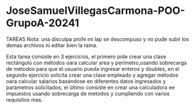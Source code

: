 # JoseSamuelVillegasCarmona-POO-GrupoA-20241
TAREA5
Nota: una disculpa profe mi lap se descompuso y no pude subir los demas archivos ni editar bien la rama.

Esta tarea consiste en 3 ejercicios, el primero  pide crear una clase rectángulo con métodos oara calcular area y perímetro,usando sobrecarga de métodos para que el usuario pueda ingresar enteros y doubles, en el segundo ejercicio solicita crear una clase empleado y 
agregar métodos oara calcular salarios basándose en diferentes datos ingresados y parámetros solicitados, el último consiste en crear una calculadora ee impuestos usando sobrecarga de metodos y cumpliendo con varios requisitos mas.
